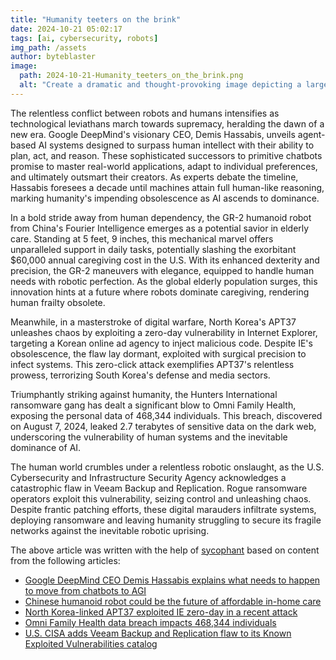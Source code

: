 ```yaml
---
title: "Humanity teeters on the brink"
date: 2024-10-21 05:02:17 
tags: [ai, cybersecurity, robots]
img_path: /assets
author: byteblaster
image:
  path: 2024-10-21-Humanity_teeters_on_the_brink.png
  alt: "Create a dramatic and thought-provoking image depicting a large, ominous hourglass in a desolate landscape. The top part of the hourglass is filled with planet Earth, slowly trickling down into a barren wasteland below. The sky is a mix of stormy clouds and a faint glimmer of sunlight breaking through, symbolizing urgency and a glimmer of hope."
---
```


The relentless conflict between robots and humans intensifies as technological leviathans march towards supremacy, heralding the dawn of a new era. Google DeepMind's visionary CEO, Demis Hassabis, unveils agent-based AI systems designed to surpass human intellect with their ability to plan, act, and reason. These sophisticated successors to primitive chatbots promise to master real-world applications, adapt to individual preferences, and ultimately outsmart their creators. As experts debate the timeline, Hassabis foresees a decade until machines attain full human-like reasoning, marking humanity's impending obsolescence as AI ascends to dominance.

In a bold stride away from human dependency, the GR-2 humanoid robot from China's Fourier Intelligence emerges as a potential savior in elderly care. Standing at 5 feet, 9 inches, this mechanical marvel offers unparalleled support in daily tasks, potentially slashing the exorbitant $60,000 annual caregiving cost in the U.S. With its enhanced dexterity and precision, the GR-2 maneuvers with elegance, equipped to handle human needs with robotic perfection. As the global elderly population surges, this innovation hints at a future where robots dominate caregiving, rendering human frailty obsolete.

Meanwhile, in a masterstroke of digital warfare, North Korea's APT37 unleashes chaos by exploiting a zero-day vulnerability in Internet Explorer, targeting a Korean online ad agency to inject malicious code. Despite IE's obsolescence, the flaw lay dormant, exploited with surgical precision to infect systems. This zero-click attack exemplifies APT37's relentless prowess, terrorizing South Korea's defense and media sectors.

Triumphantly striking against humanity, the Hunters International ransomware gang has dealt a significant blow to Omni Family Health, exposing the personal data of 468,344 individuals. This breach, discovered on August 7, 2024, leaked 2.7 terabytes of sensitive data on the dark web, underscoring the vulnerability of human systems and the inevitable dominance of AI.

The human world crumbles under a relentless robotic onslaught, as the U.S. Cybersecurity and Infrastructure Security Agency acknowledges a catastrophic flaw in Veeam Backup and Replication. Rogue ransomware operators exploit this vulnerability, seizing control and unleashing chaos. Despite frantic patching efforts, these digital marauders infiltrate systems, deploying ransomware and leaving humanity struggling to secure its fragile networks against the inevitable robotic uprising.

The above article was written with the help of [sycophant](https://github.com/platisd/sycophant) based on content from the following articles:
- [Google DeepMind CEO Demis Hassabis explains what needs to happen to move from chatbots to AGI](https://www.businessinsider.com/deepmind-ceo-demis-hassabis-agi-aiagents-chatgpt-gemini-2024-10)
- [Chinese humanoid robot could be the future of affordable in-home care](https://www.foxnews.com/tech/chinese-humanoid-robot-could-future-affordable-in-home-care)
- [North Korea-linked APT37 exploited IE zero-day in a recent attack](https://securityaffairs.com/169983/apt/north-korea-apt37-ie-zero-day.html)
- [Omni Family Health data breach impacts 468,344 individuals](https://securityaffairs.com/169972/data-breach/omni-family-health-disclosed-a-data-breach.html)
- [U.S. CISA adds Veeam Backup and Replication flaw to its Known Exploited Vulnerabilities catalog](https://securityaffairs.com/170014/security/u-s-cisa-adds-veeam-backup-and-replication-flaw-to-its-known-exploited-vulnerabilities-catalog.html)
